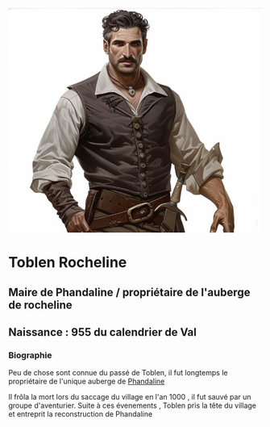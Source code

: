 ![Toblen_Rochecoline](../../ressources/toblen_rochelline.png)
# Toblen Rocheline

## Maire de Phandaline / propriétaire de l'auberge de rocheline

## Naissance : 955 du calendrier de Val

### Biographie

Peu de chose sont connue du passé de Toblen, il fut longtemps le propriétaire de l'unique auberge de [Phandaline](../../atlas/faerun/regions/cotedesepees/cites/phandaline.md)

Il frôla la mort lors du saccage du village en l'an 1000 , il fut sauvé par un groupe d'aventurier.
Suite à ces évenements , Toblen pris la tête du village et entreprit la reconstruction de Phandaline